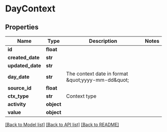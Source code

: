 # DayContext

## Properties
Name | Type | Description | Notes
------------ | ------------- | ------------- | -------------
**id** | **float** |  | 
**created_date** | **str** |  | 
**updated_date** | **str** |  | 
**day_date** | **str** | The context date in format \&quot;yyyy-mm-dd\&quot; | 
**source_id** | **float** |  | 
**ctx_type** | **str** | Context type | 
**activity** | **object** |  | 
**value** | **object** |  | 

[[Back to Model list]](../README.md#documentation-for-models) [[Back to API list]](../README.md#documentation-for-api-endpoints) [[Back to README]](../README.md)



